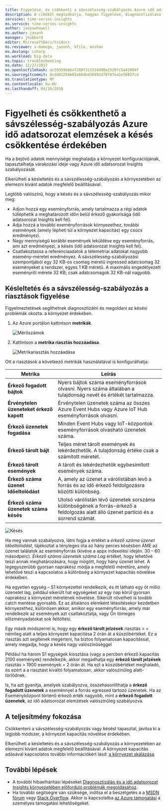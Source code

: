 ```yaml
---
title: Figyelése, és csökkenti a sávszélesség-szabályozás Azure idő adatsorozat insightsban |} Microsoft Docs
description: A cikkből megtudhatja, hogyan figyelése, diagnosztizálása és csökkenthető a késleltetés és a sávszélesség-szabályozás Azure idő adatsorozat Insights okozó teljesítményproblémákat.
services: time-series-insights
ms.service: time-series-insights
author: jasonwhowell
ms.author: jasonh
manager: jhubbard
editor: MicrosoftDocs/tsidocs
ms.reviewer: v-mamcge, jasonh, kfile, anshan
ms.devlang: csharp
ms.workload: big-data
ms.topic: troubleshooting
ms.date: 11/27/2017
ms.openlocfilehash: ac59359eb6af268f311534d90e1529fc5e41094f
ms.sourcegitcommit: 9cdd83256b82e664bd36991d78f87ea1e56827cd
ms.translationtype: MT
ms.contentlocale: hu-HU
ms.lasthandoff: 04/16/2018
---
```

# <a name="monitor-and-mitigate-throttling-to-reduce-latency-in-azure-time-series-insights"></a>Figyelheti és csökkenthető a sávszélesség-szabályozás Azure idő adatsorozat elemzések a késés csökkentése érdekében
Ha a bejövő adatok mennyisége meghaladja a környezet konfigurációjának, tapasztalhatja várakozási ideje vagy Azure idő adatsorozat Insights szabályozását.

Elkerülheti a késleltetés és a sávszélesség-szabályozás a környezetében az elemezni kívánt adatok megfelelő beállításával.

Legtöbb valószínű, hogy a késés és a sávszélesség-szabályozás mikor meg:

- Adjon hozzá egy eseményforrás, amely tartalmazza a régi adatok túlléphetik a meghatározott időn belül érkező gyakorisága (idő adatsorozat Insights kell fel).
- Adja hozzá a további eseményforrások környezethez, további események (amely lépheti túl a környezet kapacitás) egy csúcs eredményezi.
- Nagy mennyiségű korábbi események leküldése egy eseményforrás, ami azt eredményezi, a késés (idő adatsorozat Insights kell fel).
- Csatlakoztassa a referenciaadatok a telemetriai adatokat nagyobb esemény-méretet eredményez.  A sávszélesség-szabályozási szempontjából egy 32 KB-os csomag méretű ingressed adatcsomag 32 eseményeket a rendszer, egyes 1 KB méretű. A maximális engedélyezett eseményről mérete 32 KB; csak adatcsomagok 32 KB-nál nagyobb.


## <a name="monitor-latency-and-throttling-with-alerts"></a>Késleltetés és a sávszélesség-szabályozás a riasztások figyelése

Figyelmeztetések segíthetnek diagnosztizálni és megoldani az késési problémák okozta. a környezet érdekében. 

1. Az Azure portálon kattintson **metrikák**. 

   ![Mérőszámok](media/environment-mitigate-latency/add-metrics.png)

2. Kattintson a **metrika riasztás hozzáadása**.  

    ![Metrikariasztás hozzáadása](media/environment-mitigate-latency/add-metric-alert.png)

Ott a riasztások a következő metrikák használatával is konfigurálhatja:

|Metrika  |Leírás  |
|---------|---------|
|**Érkező fogadott bájtok**     | Nyers bájtok száma eseményforrások olvasni. Nyers száma általában a tulajdonság nevét és értékét tartalmazza.  |  
|**Érvénytelen üzeneteket érkező kapott**     | Érvénytelen üzenetek száma az összes Azure Event Hubs vagy Azure IoT Hub eseményforrások olvasni.      |
|**Érkező üzenetek fogadása**   | Minden Event Hubs vagy IoT-központok eseményforrások olvasható üzenetek száma.        |
|**Érkező tárolt bájt**     | Teljes méret tárolt események és lekérdezhetők. A tulajdonság értéke csak a számított méretét.        |
|**Érkező tárolt események**     |   A tárolt és lekérdezhetők egybesimított események száma.      |
|**Érkező száma üzenet Időeltolódást**    |  A, amely az üzenet a várólistában levő a forrás és az idő érkező feldolgozásra közötti különbség.      |
|**Érkező száma üzenetek száma késés**    |  Utolsó várólistán lévő üzenetek sorszáma különbségének a forrás-érkező a feldolgozás alatt álló üzenet partíció és a sorrend számát.      |


![Késés](media/environment-mitigate-latency/latency.png)

Ha meg vannak szabályozva, látni fogja a értéket a *érkező száma üzenet Időeltolódást*, tájékoztat a tényleges óta az hány perces késésben ÁME az üzenet találatok az eseményforrás (kivéve a appx indexelési idején. 30 – 60 másodperc).  *Érkező száma üzenetek száma Lag* értéket, hogy lehetővé teszi annak meghatározására, hogy mögött, hogy hány üzenet lehet.  A legegyszerűbb gyorsan naprakész módja a megfelelő méretűre, amely lehetővé teszi a kapcsolatos a különbség a környezet kapacitás növelése érdekében.  

Ha egyetlen egység – S1 környezettel rendelkezik, és itt látható egy öt millió üzenetet lag, például sikerült hat egységeket az egy nap körül gyorsan naprakész a környezet méretének növelése.  Sikerült növelheti is tovább catch mentése gyorsabb.  Ez az általános elemként létesítésekor kezdetben környezethez, különösen akkor, amikor egy eseményforrás, amely már rendelkezik az események azt csatlakoztatja, vagy Ön tömeges előzményadatokat sok feltöltési.

Egy másik módszerrel is, hogy egy **érkező tárolt jelzések** riasztás > = némileg alatt a teljes környezet kapacitása 2 órán át a küszöbértéket.  Ez a riasztás azt segítenek megérteni, ha biztos folyamatosan kapacitással, amely megadja, hogy a késés nagy valószínűséggel  

Például ha három S1 egységek kiosztása (vagy a percben érkező kapacitás 2100 események) rendelkezik, akkor megadhatja egy **érkező tárolt jelzések** riasztás > 1900 események = 2 órán át. Ha ezt a küszöbértéket meghaladó, és ezért a a riasztást kiváltó folyamatosan, akkor valószínűleg alatt-törlődnek.  

Is, ha azt gyanítja, amelyek szabályozva, összehasonlíthatja a **érkező fogadott üzenetek** a eseménnyel a forrás egressed tartozó üzenetek.  Ha az Eseményközpont történő érkező érték nagyobb, mint a **érkező fogadott üzenetek**, az idő adatsorozat elemzések valószínűleg szabályozva.

## <a name="improving-performance"></a>A teljesítmény fokozása 
Csökkenteni a sávszélesség-szabályozás vagy késést tapasztal, javítsa ki a legjobb módszer, a környezet kapacitás növelése érdekében. 

Elkerülheti a késleltetés és a sávszélesség-szabályozás a környezetében az elemezni kívánt adatok megfelelő beállításával. A környezet kapacitás adásával kapcsolatos további információkért lásd: [a környezet skálázása](time-series-insights-how-to-scale-your-environment.md).

## <a name="next-steps"></a>További lépések
- A további hibaelhárítási lépéseket [Diagnosztizálás és a idő adatsorozat Insights környezetében előforduló problémák megoldásához](time-series-insights-diagnose-and-solve-problems.md).
- Ha további segítségre van szüksége, indítsa el a beszélgetés a a [MSDN fórum](https://social.msdn.microsoft.com/Forums/home?forum=AzureTimeSeriesInsights) vagy [Stack Overflow](https://stackoverflow.com/questions/tagged/azure-timeseries-insights). Akkor is kapcsolatba [az Azure támogatási](https://azure.microsoft.com/support/options/) a személyes támogatási lehetőségeket.
